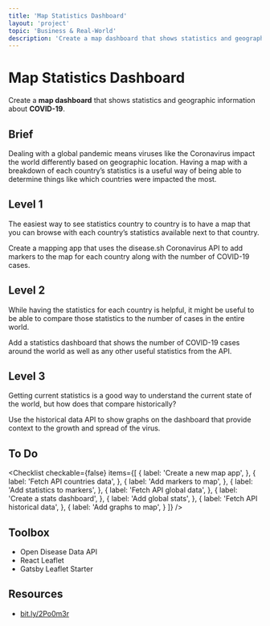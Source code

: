 ```yaml
---
title: 'Map Statistics Dashboard'
layout: 'project'
topic: 'Business & Real-World'
description: 'Create a map dashboard that shows statistics and geographic information about COVID-19.'
---
```




<ProjectHeader>

# Map Statistics Dashboard

Create a <strong className="color-blue">map dashboard</strong> that shows statistics and geographic information about <strong className="color-purple">COVID-19</strong>.

</ProjectHeader>

<ProjectContent>

## Brief

Dealing with a global pandemic means viruses like the Coronavirus impact the world differently based on geographic location. Having a map with a breakdown of each country’s statistics is a useful way of being able to determine things like which countries were impacted the most.

## Level 1

The easiest way to see statistics country to country is to have a map that you can browse with each country’s statistics  available next to that country.

Create a mapping app that uses the disease.sh Coronavirus API to add markers to the map for each country along with the number of COVID-19 cases.

<LoginRequired>

## Level 2

While having the statistics for each country is helpful, it might be useful to be able to compare those statistics to the number of cases in the entire world.

Add a statistics dashboard that shows the number of COVID-19 cases around the world as well as any other useful statistics from the API.

## Level 3

Getting current statistics is a good way to understand the current state of the world, but how does that compare historically?

Use the historical data API to show graphs on the dashboard that provide context to the growth and spread of the virus.

</LoginRequired>

</ProjectContent>

<ProjectSidebar>

## To Do

<Checklist checkable={false} items={[
  {
    label: 'Create a new map app',
  },
  {
    label: 'Fetch API countries data',
  },
  {
    label: 'Add markers to map',
  },
  {
    label: 'Add statistics to markers',
  },
  {
    label: 'Fetch API global data',
  },
  {
    label: 'Create a stats dashboard',
  },
  {
    label: 'Add global stats',
  },
  {
    label: 'Fetch API historical data',
  },
  {
    label: 'Add graphs to map',
  }
]} />

## Toolbox
- Open Disease Data API
- React Leaflet
- Gatsby Leaflet Starter

## Resources
- [bit.ly/2Po0m3r](https://bit.ly/2Po0m3r)

</ProjectSidebar>